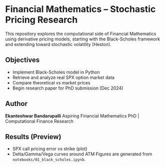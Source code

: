 # Financial Mathematics – Stochastic Pricing Research

This repository explores the computational side of Financial Mathematics using derivative pricing models, starting with the Black-Scholes framework and extending toward stochastic volatility (Heston).

## Objectives
- Implement Black-Scholes model in Python
- Retrieve and analyze real SPX option market data
- Compare theoretical vs market prices
- Begin research paper for PhD submission (Dec 2024)

## Author
**Ekanteshwar Bandarupalli**
Aspiring Financial Mathematics PhD | Computational Finance Research

## Results (Preview)
- SPX call pricing error vs strike (plot)
- Delta/Gamma/Vega curves around ATM
Figures are generated from `notebooks/01_black_scholes.ipynb`.
